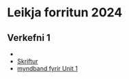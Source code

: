 # Leikja forritun 2024
 
## Verkefni 1
- 
- [Skriftur](/Verkefni/Skriftur/unit%201/)
- [myndband fyrir Unit 1](https://drive.google.com/file/d/17j0ui5Mo1hAz_-ejr8D9DFwdVGBKEhOU/view?usp=sharing)